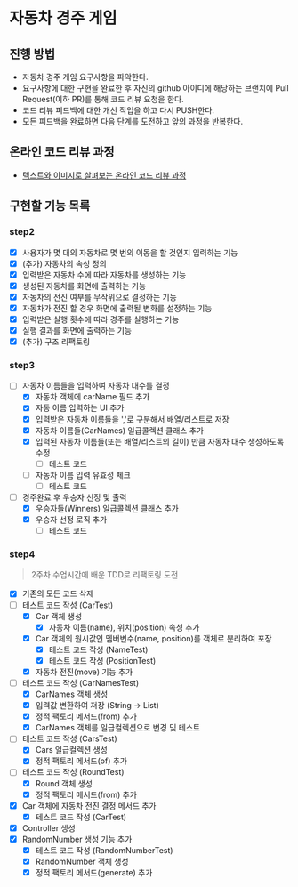 # 자동차 경주 게임
## 진행 방법
* 자동차 경주 게임 요구사항을 파악한다.
* 요구사항에 대한 구현을 완료한 후 자신의 github 아이디에 해당하는 브랜치에 Pull Request(이하 PR)를 통해 코드 리뷰 요청을 한다.
* 코드 리뷰 피드백에 대한 개선 작업을 하고 다시 PUSH한다.
* 모든 피드백을 완료하면 다음 단계를 도전하고 앞의 과정을 반복한다.

## 온라인 코드 리뷰 과정
* [텍스트와 이미지로 살펴보는 온라인 코드 리뷰 과정](https://github.com/next-step/nextstep-docs/tree/master/codereview)

## 구현할 기능 목록

### step2 
- [x] 사용자가 몇 대의 자동차로 몇 번의 이동을 할 것인지 입력하는 기능
- [x] (추가) 자동차의 속성 정의
- [x] 입력받은 자동차 수에 따라 자동차를 생성하는 기능
- [x] 생성된 자동차를 화면에 출력하는 기능
- [x] 자동차의 전진 여부를 무작위으로 결정하는 기능
- [x] 자동차가 전진 할 경우 화면에 출력될 변화를 설정하는 기능
- [x] 입력받은 실행 횟수에 따라 경주를 실행하는 기능
- [x] 실행 결과를 화면에 출력하는 기능
- [x] (추가) 구조 리팩토링

### step3
- [ ] 자동차 이름들을 입력하여 자동차 대수를 결정
    - [x] 자동차 객체에 carName 필드 추가
    - [x] 자동 이름 입력하는 UI 추가
    - [x] 입력받은 자동차 이름들을 ','로 구분해서 배열/리스트로 저장
    - [x] 자동차 이름들(CarNames) 일급콜렉션 클래스 추가
    - [x] 입력된 자동차 이름들(또는 배열/리스트의 길이) 만큼 자동차 대수 생성하도록 수정
        - [ ] 테스트 코드
    - [ ] 자동차 이름 입력 유효성 체크
        - [ ] 테스트 코드
- [ ] 경주완료 후 우승자 선정 및 출력
    - [x] 우승자들(Winners) 일급콜렉션 클래스 추가
    - [x] 우승자 선정 로직 추가
        - [ ] 테스트 코드
        
### step4
>2주차 수업시간에 배운 TDD로 리팩토링 도전

- [x] 기존의 모든 코드 삭제
- [ ] 테스트 코드 작성 (CarTest) 
    - [x] Car 객체 생성
        - [x] 자동차 이름(name), 위치(position) 속성 추가
    - [x] Car 객체의 원시값인 멤버변수(name, position)를 객체로 분리하여 포장
        - [x] 테스트 코드 작성 (NameTest)
        - [x] 테스트 코드 작성 (PositionTest)
    - [x] 자동차 전진(move) 기능 추가
- [ ] 테스트 코드 작성 (CarNamesTest)
    - [x] CarNames 객체 생성
    - [x] 입력값 변환하여 저장 (String -> List<String>)
    - [x] 정적 팩토리 메서드(from) 추가
    - [x] CarNames 객체를 일급컬렉션으로 변경 및 테스트
- [ ] 테스트 코드 작성 (CarsTest)
    - [x] Cars 일급컬렉션 생성
    - [x] 정적 팩토리 메서드(of) 추가
- [ ] 테스트 코드 작성 (RoundTest)
    - [x] Round 객체 생성
    - [x] 정적 팩토리 메서드(from) 추가
- [x] Car 객체에 자동차 전진 결정 메서드 추가
    - [x] 테스트 코드 작성 (CarTest)
- [x] Controller 생성
- [x] RandomNumber 생성 기능 추가
    - [x] 테스트 코드 작성 (RandomNumberTest)
    - [x] RandomNumber 객체 생성
    - [x] 정적 팩토리 메서드(generate) 추가 